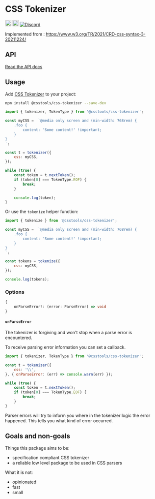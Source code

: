 # CSS Tokenizer

[<img alt="npm version" src="https://img.shields.io/npm/v/@csstools/css-tokenizer.svg" height="20">][npm-url]
[<img alt="Build Status" src="https://github.com/csstools/postcss-plugins/workflows/test/badge.svg" height="20">][cli-url]
[<img alt="Discord" src="https://shields.io/badge/Discord-5865F2?logo=discord&logoColor=white">][discord]

Implemented from : https://www.w3.org/TR/2021/CRD-css-syntax-3-20211224/

## API

[Read the API docs](./docs/css-tokenizer.md)

## Usage

Add [CSS Tokenizer] to your project:

```bash
npm install @csstools/css-tokenizer --save-dev
```

```js
import { tokenizer, TokenType } from '@csstools/css-tokenizer';

const myCSS =  `@media only screen and (min-width: 768rem) {
	.foo {
		content: 'Some content!' !important;
	}
}
`;

const t = tokenizer({
	css: myCSS,
});

while (true) {
	const token = t.nextToken();
	if (token[0] === TokenType.EOF) {
		break;
	}

	console.log(token);
}
```

Or use the `tokenize` helper function:

```js
import { tokenize } from '@csstools/css-tokenizer';

const myCSS =  `@media only screen and (min-width: 768rem) {
	.foo {
		content: 'Some content!' !important;
	}
}
`;

const tokens = tokenize({
	css: myCSS,
});

console.log(tokens);
```

### Options

```ts
{
	onParseError?: (error: ParseError) => void
}
```

#### `onParseError`

The tokenizer is forgiving and won't stop when a parse error is encountered.

To receive parsing error information you can set a callback.

```js
import { tokenizer, TokenType } from '@csstools/css-tokenizer';

const t = tokenizer({
	css: '\\',
}, { onParseError: (err) => console.warn(err) });

while (true) {
	const token = t.nextToken();
	if (token[0] === TokenType.EOF) {
		break;
	}
}
```

Parser errors will try to inform you where in the tokenizer logic the error happened.
This tells you what kind of error occurred.

## Goals and non-goals

Things this package aims to be:
- specification compliant CSS tokenizer
- a reliable low level package to be used in CSS parsers

What it is not:
- opinionated
- fast
- small

[cli-url]: https://github.com/csstools/postcss-plugins/actions/workflows/test.yml?query=workflow/test
[discord]: https://discord.gg/bUadyRwkJS
[npm-url]: https://www.npmjs.com/package/@csstools/css-tokenizer

[CSS Tokenizer]: https://github.com/csstools/postcss-plugins/tree/main/packages/css-tokenizer
